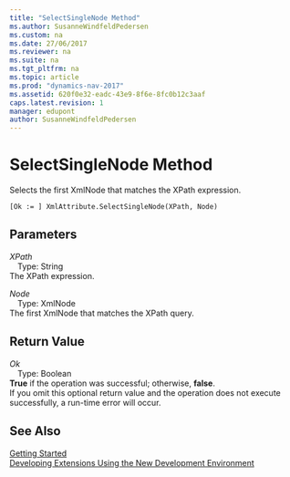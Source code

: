 ```yaml
---
title: "SelectSingleNode Method"
ms.author: SusanneWindfeldPedersen
ms.custom: na
ms.date: 27/06/2017
ms.reviewer: na
ms.suite: na
ms.tgt_pltfrm: na
ms.topic: article
ms.prod: "dynamics-nav-2017"
ms.assetid: 620f0e32-eadc-43e9-8f6e-8fc0b12c3aaf
caps.latest.revision: 1
manager: edupont
author: SusanneWindfeldPedersen
---
```


# SelectSingleNode Method
Selects the first XmlNode that matches the XPath expression.  
```  
[Ok := ] XmlAttribute.SelectSingleNode(XPath, Node)  
```  
## Parameters
*XPath*    
&emsp;Type: String  
The XPath expression.  
  
*Node*    
&emsp;Type: XmlNode  
The first XmlNode that matches the XPath query.  
  
## Return Value
*Ok*  
&emsp;Type: Boolean  
**True** if the operation was successful; otherwise, **false**.  
If you omit this optional return value and the operation does not execute successfully, a run-time error will occur.  
  
## See Also
[Getting Started](../devenv-get-started.md)  
[Developing Extensions Using the New Development Environment](../devenv-dev-overview.md)  
